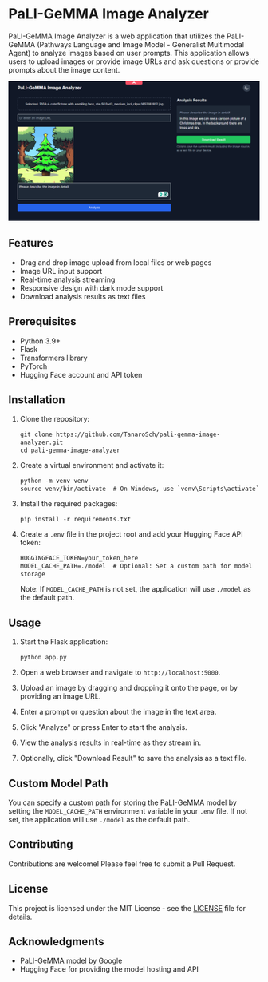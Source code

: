 # PaLI-GeMMA Image Analyzer

PaLI-GeMMA Image Analyzer is a web application that utilizes the PaLI-GeMMA (Pathways Language and Image Model - Generalist Multimodal Agent) to analyze images based on user prompts. This application allows users to upload images or provide image URLs and ask questions or provide prompts about the image content.

![PaLI-GeMMA Image Analyzer Screenshot](assets/127.0.0.1_5000_.png)

## Features

- Drag and drop image upload from local files or web pages
- Image URL input support
- Real-time analysis streaming
- Responsive design with dark mode support
- Download analysis results as text files

## Prerequisites

- Python 3.9+
- Flask
- Transformers library
- PyTorch
- Hugging Face account and API token

## Installation

1. Clone the repository:
   ```
   git clone https://github.com/TanaroSch/pali-gemma-image-analyzer.git
   cd pali-gemma-image-analyzer
   ```

2. Create a virtual environment and activate it:
   ```
   python -m venv venv
   source venv/bin/activate  # On Windows, use `venv\Scripts\activate`
   ```

3. Install the required packages:
   ```
   pip install -r requirements.txt
   ```

4. Create a `.env` file in the project root and add your Hugging Face API token:
   ```
   HUGGINGFACE_TOKEN=your_token_here
   MODEL_CACHE_PATH=./model  # Optional: Set a custom path for model storage
   ```

   Note: If `MODEL_CACHE_PATH` is not set, the application will use `./model` as the default path.

## Usage

1. Start the Flask application:
   ```
   python app.py
   ```

2. Open a web browser and navigate to `http://localhost:5000`.

3. Upload an image by dragging and dropping it onto the page, or by providing an image URL.

4. Enter a prompt or question about the image in the text area.

5. Click "Analyze" or press Enter to start the analysis.

6. View the analysis results in real-time as they stream in.

7. Optionally, click "Download Result" to save the analysis as a text file.

## Custom Model Path

You can specify a custom path for storing the PaLI-GeMMA model by setting the `MODEL_CACHE_PATH` environment variable in your `.env` file. If not set, the application will use `./model` as the default path.

## Contributing

Contributions are welcome! Please feel free to submit a Pull Request.

## License

This project is licensed under the MIT License - see the [LICENSE](LICENSE) file for details.

## Acknowledgments

- PaLI-GeMMA model by Google
- Hugging Face for providing the model hosting and API